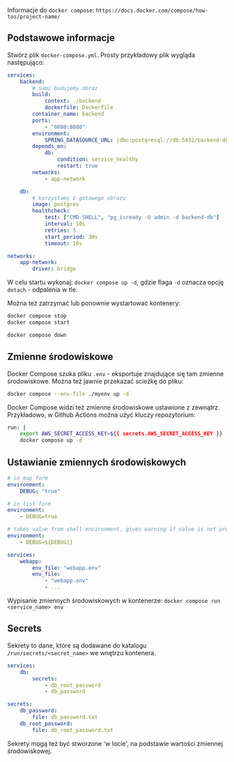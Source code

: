 Informacje do `docker compose`: `https://docs.docker.com/compose/how-tos/project-name/`

## Podstawowe informacje 

Stwórz plik `docker-compose.yml`. Prosty przykładowy plik wygląda następująco:

```yaml
services:
    backend:
        # sami budujemy obraz 
        build: 
            context: ./backend 
            dockerfile: Dockerfile 
        container_name: backend 
        ports:
            - "8080:8080"
        environment:
            SPRING_DATASOURCE_URL: jdbc:postgresql://db:5432/backend-db
        depends_on:
            db:
                condition: service_healthy 
                restart: true 
        networks:
            - app-network 

    db:
        # korzystamy z gotowego obrazu
        image: postgres
        healthcheck:
            test: ["CMD-SHELL", "pg_isready -U admin -d backend-db"]
            interval: 10s
            retries: 5
            start_period: 30s
            timeout: 10s    

networks:
    app-network:
        driver: bridge

```

W celu startu wykonaj: `docker compose up -d`, gdzie flaga `-d` oznacza opcję `detach` - odpalenia w tle. 

Można też zatrzymać lub ponownie wystartować kontenery:
```sh
docker compose stop
docker compose start 

docker compose down 
```

## Zmienne środowiskowe 

Docker Compose szuka pliku `.env` - eksportuje znajdujące się tam zmienne środowiskowe. Można też jawnie przekazać scieżkę do pliku:
```sh
docker compose --env-file ./myenv up -d
```

Docker Compose widzi też zmienne środowiskowe ustawione z zewnątrz. Przykładowo, w Github Actions można użyć kluczy repozytorium:

```sh
run: |
    export AWS_SECRET_ACCESS_KEY=${{ secrets.AWS_SECRET_ACCESS_KEY }}
    docker compose up -d
```

## Ustawianie zmiennych środowiskowych 
```yaml
# in map form
environment:
    DEBUG: "true"

# in list form 
environment:
    - DEBUG=true 

# takes value from shell environment, gives warning if value is not present
environment:
    - DEBUG=${DEBUG]}
```

```yaml
services:
    webapp:
        env_file: "webapp.env"
        env_file:
            - "webapp.env"
            - ...
```

Wypisanie zmiennych środowiskowych w kontenerze: `docker compose run <service_name> env`

## Secrets

Sekrety to dane, które są dodawane do katalogu `/run/secrets/<secret_name>` we wnętrzu kontenera. 

```yaml
services:
    db:
        secrets:
            - db_root_password
            - db_password

secrets:
    db_password:
        file: db_password.txt
    db_root_password:
        file: db_root_password.txt 
```

Sekrety mogą też być stworzone 'w locie', na podstawie wartości zmiennej środowiskowej.